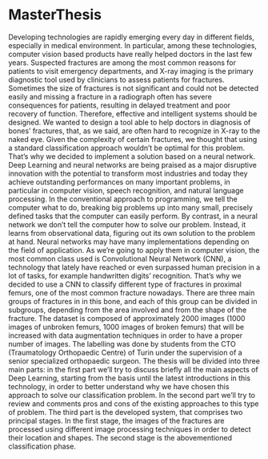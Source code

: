 # MasterThesis
Developing technologies are rapidly emerging every day in different fields, especially in medical environment. In particular, among these technologies, computer vision based products have really helped doctors in the last few years. Suspected fractures are among the most common reasons for patients to visit emergency departments, and X-ray imaging is the primary diagnostic tool used by clinicians to assess patients for fractures. Sometimes the size of fractures is not significant and could not be detected easily and missing a fracture in a radiograph often has severe consequences for patients, resulting in delayed treatment and poor recovery of function. Therefore, effective and intelligent systems should be designed. We wanted to design a tool able to help doctors in diagnosis of bones’ fractures, that, as we said, are often hard to recognize in X-ray to the naked eye. Given the complexity of certain fractures, we thought that using a standard classification approach wouldn’t be optimal for this problem. That’s why we decided to implement a solution based on a neural network.
Deep Learning and neural networks are being praised as a major disruptive innovation with the potential to transform most industries and today they achieve outstanding performances on many important problems, in particular in computer vision, speech recognition, and natural language processing. In the conventional approach to programming, we tell the computer what to do, breaking big problems up into many small, precisely defined tasks that the computer can easily perform. By contrast, in a neural network we don’t tell the computer how to solve our problem. Instead, it learns from observational data, figuring out its own solution to the problem at hand. 
Neural networks may have many implementations depending on the field of application. As we’re going to apply them in computer vision, the most common class used is Convolutional Neural Network (CNN), a technology that lately have reached or even surpassed human precision in a lot of tasks, for example handwritten digits’ recognition. That’s why we decided to use a CNN to classify different type of fractures in proximal femurs, one of the most common fracture nowadays. There are three main groups of fractures in in this bone, and each of this group can be divided in subgroups, depending from the area involved and from the shape of the fracture. The dataset is composed of approximately 2000 images (1000 images of unbroken femurs, 1000 images of broken femurs) that will be increased with data augmentation techniques in order to have a proper number of images. The labelling was done by students from the CTO (Traumatology Orthopaedic Centre) of Turin under the supervision of a senior specialized orthopaedic surgeon. 
The thesis will be divided into three main parts: in the first part we’ll try to discuss briefly all the main aspects of Deep Learning, starting from the basis until the latest introductions in this technology, in order to better understand why we have chosen this approach to solve our classification problem. In the second part we’ll try to review and comments pros and cons of the existing approaches to this type of problem. The third part is the developed system, that comprises two principal stages. In the first stage, the images of the fractures are processed using different image processing techniques in order to detect their location and shapes. The second stage is the abovementioned classification phase.
